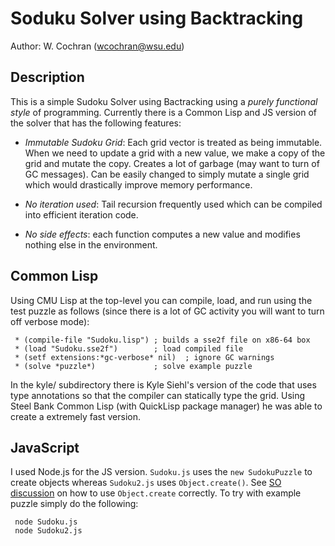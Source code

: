 Soduku Solver using Backtracking
================================

Author: W. Cochran ([wcochran@wsu.edu](mailto://wcochran@wsu.edu))

Description
-----------

This is a simple Sudoku Solver using Bactracking using
a *purely functional style* of programming. Currently there
is a Common Lisp and JS version of the solver that has
the following features:

* *Immutable Sudoku Grid*:  Each grid vector is treated as being immutable.
     When we need to update a grid with a new value, we make a copy of the
     grid and mutate the copy. Creates a lot of garbage (may want to turn
     of GC messages). Can be easily changed to simply mutate a single grid
     which would drastically improve memory performance.

* *No iteration used*: Tail recursion frequently used which can be
     compiled into efficient iteration code.

* *No side effects*: each function computes a new value and modifies
     nothing else in the environment.


Common Lisp
-----------
Using CMU Lisp at the top-level you can compile, load, and run using the test
puzzle as follows (since there is a lot of GC activity you will want to turn
off verbose mode):

     * (compile-file "Sudoku.lisp") ; builds a sse2f file on x86-64 box
     * (load "Sudoku.sse2f")        ; load compiled file
     * (setf extensions:*gc-verbose* nil)  ; ignore GC warnings
     * (solve *puzzle*)             ; solve example puzzle
     
In the kyle/ subdirectory there is Kyle Siehl's version of the code that uses
type annotations so that the compiler can statically type the grid. Using Steel Bank Common Lisp (with QuickLisp package manager) he was able to create a extremely fast version.
     
JavaScript
----------

I used Node.js for the JS version. `Sudoku.js` uses the `new SudokuPuzzle` to create objects whereas `Sudoku2.js` uses `Object.create()`. 
See [SO discussion](http://stackoverflow.com/questions/36183602/why-is-nodes-object-createfoo-much-slower-then-new-foo") on how to use `Object.create` correctly.
To try with example puzzle simply do the following:

     node Sudoku.js
     node Sudoku2.js
